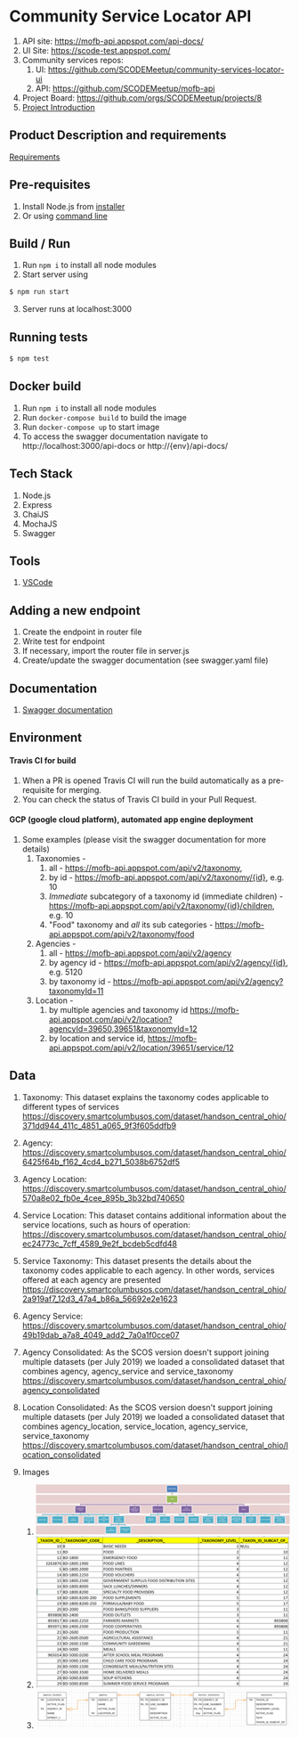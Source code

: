 # Community Service Locator API
1. API site: https://mofb-api.appspot.com/api-docs/
1. UI Site: https://scode-test.appspot.com/
2. Community services repos:
    1. UI: https://github.com/SCODEMeetup/community-services-locator-ui
    2. API: https://github.com/SCODEMeetup/mofb-api
3. Project Board: https://github.com/orgs/SCODEMeetup/projects/8
4. [Project Introduction](https://scodemeetup.github.io/locator-jekyll/)

## Product Description and requirements

[Requirements](https://github.com/SCODEMeetup/mofb-api/blob/master/product-spec.md)

## Pre-requisites

1. Install Node.js from [installer](https://nodejs.org/en/)
2. Or using [command line](https://nodejs.org/en/download/package-manager/)

## Build / Run

1. Run `npm i` to install all node modules
2. Start server using

```bash
$ npm run start
```

3. Server runs at localhost:3000

## Running tests

```bash
$ npm test
```
## Docker build

1. Run `npm i` to install all node modules
2. Run `docker-compose build` to build the image
3. Run `docker-compose up` to start image
4. To access the swagger documentation navigate to http://localhost:3000/api-docs or http://{env}/api-docs/

## Tech Stack

1. Node.js
2. Express
3. ChaiJS 
4. MochaJS 
5. Swagger

## Tools

1. [VSCode](https://code.visualstudio.com/)

## Adding a new endpoint

1. Create the endpoint in router file
2. Write test for endpoint
3. If necessary, import the router file in server.js
4. Create/update the swagger documentation (see swagger.yaml file)

## Documentation
   1. [Swagger documentation](https://mofb-api.appspot.com/api-docs/)

## Environment

#### Travis CI for build
1. When a PR is opened Travis CI will run the build automatically as a pre-requisite for merging.
2. You can check the status of Travis CI build in your Pull Request.  

#### GCP (google cloud platform), automated app engine deployment
1. Some examples (please visit the swagger documentation for more details)
   1. Taxonomies - 
       1. all - https://mofb-api.appspot.com/api/v2/taxonomy, 
       2. by id - https://mofb-api.appspot.com/api/v2/taxonomy/{id}, e.g. 10
       3. *Immediate* subcategory of a taxonomy id (immediate children) - https://mofb-api.appspot.com/api/v2/taxonomy/{id}/children, e.g. 10
       4. "Food" taxonomy and *all* its sub categories - https://mofb-api.appspot.com/api/v2/taxonomy/food
   2. Agencies - 
       1. all - https://mofb-api.appspot.com/api/v2/agency
       2. by agency id - https://mofb-api.appspot.com/api/v2/agency/{id}, e.g. 5120
       3. by taxonomy id - https://mofb-api.appspot.com/api/v2/agency?taxonomyId=11
   3. Location -
       1. by multiple agencies and taxonomy id https://mofb-api.appspot.com/api/v2/location?agencyId=39650,39651&taxonomyId=12
       2. by location and service id, https://mofb-api.appspot.com/api/v2/location/39651/service/12 
   
## Data

1. Taxonomy: This dataset explains the taxonomy codes applicable to different types of
   services
   https://discovery.smartcolumbusos.com/dataset/handson_central_ohio/371dd944_411c_4851_a065_9f3f605ddfb9
2. Agency: 
   https://discovery.smartcolumbusos.com/dataset/handson_central_ohio/6425f64b_f162_4cd4_b271_5038b6752df5  
3. Agency Location:
   https://discovery.smartcolumbusos.com/dataset/handson_central_ohio/570a8e02_fb0e_4cee_895b_3b32bd740650
4. Service Location: This dataset contains additional information about the service locations, such as hours of operation:
   https://discovery.smartcolumbusos.com/dataset/handson_central_ohio/ec24773c_7cff_4589_9e2f_bcdeb5cdfd48  
5. Service Taxonomy: This dataset presents the details about the taxonomy codes applicable
   to each agency. In other words, services offered at each agency are presented
   https://discovery.smartcolumbusos.com/dataset/handson_central_ohio/2a919af7_12d3_47a4_b86a_56692e2e1623
6. Agency Service: 
   https://discovery.smartcolumbusos.com/dataset/handson_central_ohio/49b19dab_a7a8_4049_add2_7a0a1f0cce07
7. Agency Consolidated: As the SCOS version doesn't support joining multiple datasets (per July 2019) we loaded a consolidated dataset that combines  agency, agency_service and service_taxonomy
   https://discovery.smartcolumbusos.com/dataset/handson_central_ohio/agency_consolidated  
8. Location Consolidated: As the SCOS version doesn't support joining multiple datasets (per July 2019) we loaded a consolidated dataset that combines agency_location, service_location, agency_service, service_taxonomy
   https://discovery.smartcolumbusos.com/dataset/handson_central_ohio/location_consolidated   
7. Images

   1. ![Services aka Taxonomies with subcategories as graph](/extra/services-taxanomy-hierarchy.png)
   2. ![Services aka Taxonomies with subcategories as table](/extra/services-hierarchy-table.png)
   3. ![Agency and Services relation](/extra/agency-services-relation.png)

